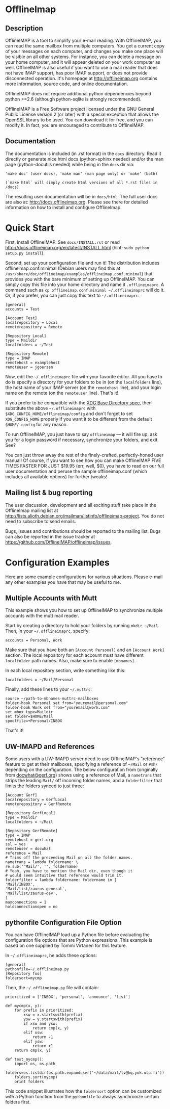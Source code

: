 OfflineImap
===========

Description
-----------

OfflineIMAP is a tool to simplify your e-mail reading. With OfflineIMAP, you can
read the same mailbox from multiple computers. You get a current copy of your
messages on each computer, and changes you make one place will be visible on all
other systems. For instance, you can delete a message on your home computer, and
it will appear deleted on your work computer as well. OfflineIMAP is also useful
if you want to use a mail reader that does not have IMAP support, has poor IMAP
support, or does not provide disconnected operation. It's homepage at
http://offlineimap.org contains more information, source code, and online
documentation.

OfflineIMAP does not require additional python dependencies beyond python >=2.6
(although python-sqlite is strongly recommended).

OfflineIMAP is a Free Software project licensed under the GNU General
Public License version 2 (or later) with a special exception that allows
the OpenSSL library to be used. You can download it for free, and you
can modify it. In fact, you are encouraged to contribute to OfflineIMAP.

Documentation
-------------

The documentation is included (in .rst format) in the `docs` directory.
Read it directly or generate nice html docs (python-sphinx needed) and/or
the man page (python-docutils needed) while being in the `docs` dir via:

    'make doc' (user docs), 'make man' (man page only) or 'make' (both)

    (`make html` will simply create html versions of all *.rst files in /docs)

The resulting user documentation will be in `docs/html`. The full user
docs are also at: http://docs.offlineimap.org. Please see there for
detailed information on how to install and configure OfflineImap.

Quick Start
===========

First, install OfflineIMAP. See `docs/INSTALL.rst` or read
<http://docs.offlineimap.org/en/latest/INSTALL.html>
(hint: `sudo python setup.py install`).

Second, set up your configuration file and run it! The distribution
includes offlineimap.conf.minimal (Debian users may find this at
`/usr/share/doc/offlineimap/examples/offlineimap.conf.minimal`) that
provides you with the bare minimum of setting up OfflineIMAP.  You can
simply copy this file into your home directory and name it
`.offlineimaprc`.  A command such as `cp offlineimap.conf.minimal
~/.offlineimaprc` will do it.  Or, if you prefer, you can just copy
this text to `~/.offlineimaprc`:

    [general]
    accounts = Test

    [Account Test]
    localrepository = Local
    remoterepository = Remote

    [Repository Local]
    type = Maildir
    localfolders = ~/Test

    [Repository Remote]
    type = IMAP
    remotehost = examplehost
    remoteuser = jgoerzen


Now, edit the `~/.offlineimaprc` file with your favorite editor.  All you have
to do is specify a directory for your folders to be in (on the `localfolders`
line), the host name of your IMAP server (on the `remotehost` line), and your
login name on the remote (on the `remoteuser` line).  That's it!

If you prefer to be compatible with the [XDG Base Directory
spec](http://standards.freedesktop.org/basedir-spec/basedir-spec-latest.html),
then substitute the above `~/.offlineimaprc` with
`$XDG_CONFIG_HOME/offlineimap/config` and don't forget to set
`XDG_CONFIG_HOME` properly if you want it to be different from
the default `$HOME/.config` for any reason.

To run OfflineIMAP, you just have to say `offlineimap` ― it will fire
up, ask you for a login password if necessary, synchronize your folders,
and exit.  See?

You can just throw away the rest of the finely-crafted, perfectly-honed user
manual!  Of course, if you want to see how you can make OfflineIMAP
FIVE TIMES FASTER FOR JUST $19.95 (err, well, $0), you have to read on our
full user documentation and peruse the sample offlineimap.conf (which
includes all available options) for further tweaks!


Mailing list & bug reporting
----------------------------

The user discussion, development and all exciting stuff take place in the
OfflineImap mailing list at
<http://lists.alioth.debian.org/mailman/listinfo/offlineimap-project>. You do not
need to subscribe to send emails.

Bugs, issues and contributions should be reported to the mailing list. Bugs can
also be reported in the issue tracker at
<https://github.com/OfflineIMAP/offlineimap/issues>.

Configuration Examples
======================

Here are some example configurations for various situations.  Please e-mail any
other examples you have that may be useful to me.


Multiple Accounts with Mutt
---------------------------

This example shows you how to set up OfflineIMAP to synchronize multiple
accounts with the mutt mail reader.

Start by creating a directory to hold your folders by running `mkdir ~/Mail`.
Then, in your `~/.offlineimaprc`, specify:

    accounts = Personal, Work


Make sure that you have both an `[Account Personal]` and an `[Account Work]`
section.  The local repository for each account must have different `localfolder`
path names.  Also, make sure to enable `[mbnames]`.

In each local repository section, write something like this:

    localfolders = ~/Mail/Personal


Finally, add these lines to your `~/.muttrc`:

    source ~/path-to-mbnames-muttrc-mailboxes
    folder-hook Personal set from="youremail@personal.com"
    folder-hook Work set from="youremail@work.com"
    set mbox_type=Maildir
    set folder=$HOME/Mail
    spoolfile=+Personal/INBOX


That's it!


UW-IMAPD and References
-----------------------

Some users with a UW-IMAPD server need to use OfflineIMAP's "reference" feature
to get at their mailboxes, specifying a reference of `~/Mail` or `#mh/`
depending on the configuration.  The below configuration from (originally from
docwhat@gerf.org) shows using a reference of Mail, a `nametrans` that strips the
leading `Mail/` off incoming folder names, and a `folderfilter` that limits the
folders synced to just three:

    [Account Gerf]
    localrepository = GerfLocal
    remoterepository = GerfRemote

    [Repository GerfLocal]
    type = Maildir
    localfolders = ~/Mail

    [Repository GerfRemote]
    type = IMAP
    remotehost = gerf.org
    ssl = yes
    remoteuser = docwhat
    reference = Mail
    # Trims off the preceeding Mail on all the folder names.
    nametrans = lambda foldername: \
    re.sub('^Mail/', '', foldername)
    # Yeah, you have to mention the Mail dir, even though it
    # would seem intuitive that reference would trim it.
    folderfilter = lambda foldername: foldername in [
    'Mail/INBOX',
    'Mail/list/zaurus-general',
    'Mail/list/zaurus-dev',
    ]
    maxconnections = 1
    holdconnectionopen = no


pythonfile Configuration File Option
-------------------------------------

You can have OfflineIMAP load up a Python file before evaluating the
configuration file options that are Python expressions.  This example is based
on one supplied by Tommi Virtanen for this feature.


In `~/.offlineimaprc`, he adds these options:

    [general]
    pythonfile=~/.offlineimap.py
    [Repository foo]
    foldersort=mycmp

Then, the `~/.offlineimap.py` file will contain:

    prioritized = ['INBOX', 'personal', 'announce', 'list']

    def mycmp(x, y):
        for prefix in prioritized:
            xsw = x.startswith(prefix)
            ysw = y.startswith(prefix)
            if xsw and ysw:
                return cmp(x, y)
            elif xsw:
                return -1
            elif ysw:
                return +1
        return cmp(x, y)

    def test_mycmp():
        import os, os.path
        folders=os.listdir(os.path.expanduser('~/data/mail/tv@hq.yok.utu.fi'))
        folders.sort(mycmp)
        print folders


This code snippet illustrates how the `foldersort` option can be customized with a
Python function from the `pythonfile` to always synchronize certain folders first.
